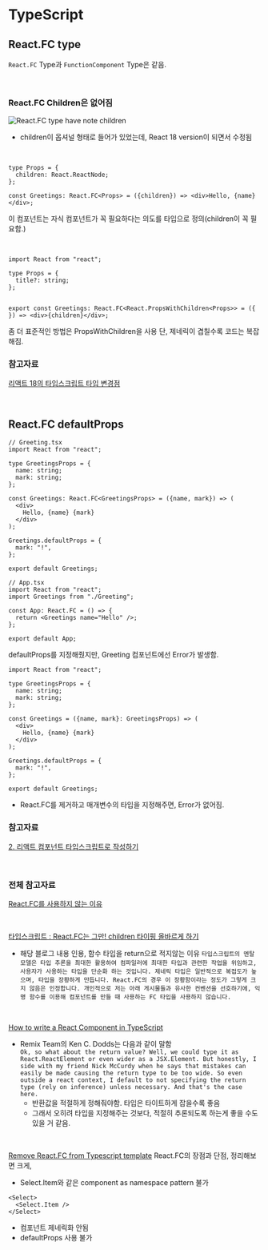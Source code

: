 # TypeScript

## React.FC type

`React.FC` Type과 `FunctionComponent` Type은 같음.

<br>

### React.FC Children은 없어짐

![React.FC type have note children](../screen/React.FC%20have%20not%20Children.png)

- children이 옵셔널 형태로 들어가 있었는데, React 18 version이 되면서 수정됨

<br>

```TSX
type Props = {
  children: React.ReactNode;
};

const Greetings: React.FC<Props> = ({children}) => <div>Hello, {name}</div>;
```

이 컴포넌트는 자식 컴포넌트가 꼭 필요하다는 의도를 타입으로 정의(children이 꼭 필요함.)

<br>

```TSX
import React from "react";

type Props = {
  title?: string;
};


export const Greetings: React.FC<React.PropsWithChildren<Props>> = ({  }) => <div>{children}</div>;
```

좀 더 표준적인 방법은 PropsWithChildren을 사용
단, 제네릭이 겹칠수록 코드는 복잡해짐.

### 참고자료

[리액트 18의 타입스크립트 타입 변경점](https://blog.shiren.dev/2022-04-28/)

<br>

## React.FC defaultProps

```TSX
// Greeting.tsx
import React from "react";

type GreetingsProps = {
  name: string;
  mark: string;
};

const Greetings: React.FC<GreetingsProps> = ({name, mark}) => (
  <div>
    Hello, {name} {mark}
  </div>
);

Greetings.defaultProps = {
  mark: "!",
};

export default Greetings;

// App.tsx
import React from "react";
import Greetings from "./Greeting";

const App: React.FC = () => {
  return <Greetings name="Hello" />;
};

export default App;
```

defaultProps를 지정해줬지만, Greeting 컴포넌트에선 Error가 발생함.

```TSX
import React from "react";

type GreetingsProps = {
  name: string;
  mark: string;
};

const Greetings = ({name, mark}: GreetingsProps) => (
  <div>
    Hello, {name} {mark}
  </div>
);

Greetings.defaultProps = {
  mark: "!",
};

export default Greetings;
```

- React.FC를 제거하고 매개변수의 타입을 지정해주면, Error가 없어짐.

### 참고자료

[2. 리액트 컴포넌트 타입스크립트로 작성하기](https://react.vlpt.us/using-typescript/02-ts-react-basic.html)

<br>

### 전체 참고자료

[React.FC를 사용하지 않는 이유](https://yceffort.kr/2022/03/dont-use-react-fc)

<br>

[타입스크립트 : React.FC는 그만! children 타이핑 올바르게 하기](https://itchallenger.tistory.com/641)

- 해당 블로그 내용 인용, 함수 타입을 return으로 적지않는 이유
  `타입스크립트의 멘탈 모델은 타입 추론을 최대한 활용하여 컴파일러에 최대한 타입과 관련한 작업을 위임하고, 사용자가 사용하는 타입을 단순화 하는 것입니다. 제네릭 타입은 일반적으로 복접도가 높으며, 타입을 장황하게 만듭니다. React.FC의 경우 이 장황함이라는 정도가 그렇게 크지 않음은 인정합니다. 개인적으로 저는 아래 게시물들과 유사한 컨벤션을 선호하기에, 익명 함수를 이용해 컴포넌트를 만들 때 사용하는 FC 타입을 사용하지 않습니다.`

<br>

[How to write a React Component in TypeScript](https://kentcdodds.com/blog/how-to-write-a-react-component-in-typescript)

- Remix Team의 Ken C. Dodds는 다음과 같이 말함  
  `Ok, so what about the return value? Well, we could type it as React.ReactElement or even wider as a JSX.Element. But honestly, I side with my friend Nick McCurdy when he says that mistakes can easily be made causing the return type to be too wide. So even outside a react context, I default to not specifying the return type (rely on inference) unless necessary. And that's the case here.`
  - 반환값을 적절하게 정해줘야함. 타입은 타이트하게 잡을수록 좋음
  - 그래서 오히려 타입을 지정해주는 것보다, 적절히 추론되도록 하는게 좋을 수도 있을 거 같음.

<br>

[Remove React.FC from Typescript template](https://github.com/facebook/create-react-app/pull/8177)
React.FC의 장점과 단점, 정리해보면 크게,

- Select.Item와 같은 component as namespace pattern 불가

```JSX
<Select>
  <Select.Item />
</Select>
```

- 컴포넌트 제네릭화 안됨
- defaultProps 사용 불가
